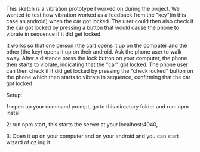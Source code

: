 This sketch is a vibration prototype I worked on during the project. We wanted to test
how vibration worked as a feedback from the "key"(in this case an android) when the car got locked. The user could then also check if the car got locked by pressing a button that would cause the phone to vibrate in sequence if it did get locked. 

It works so that one person (the car) opens it up on the computer and the other (the key) opens it up on their android. Ask the phone user to walk away. After a distance press the lock button on your computer, the phone then starts to vibrate, indicating that the "car" got locked. The phone user can then check if it did get locked by pressing the "check locked" button on the phone which then starts to vibrate in sequence, confirming that the car got locked.

Setup:

1: open up your command prompt, go to this directory folder and run: npm install

2: run npm start, this starts the server at your localhost:4040,

3: Open it up on your computer and on your android and you can start wizard of oz ing it.



